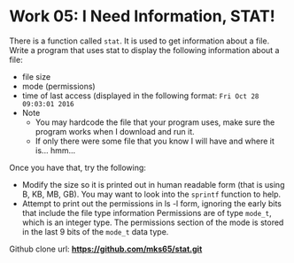 # Work 05: I Need Information, STAT!

There is a function called `stat`. It is used to get information about a file. Write a program that uses stat to display the following information about a file:
- file size
- mode (permissions)
- time of last access (displayed in the following format: `Fri Oct 28 09:03:01 2016`
- Note
    - You may hardcode the file that your program uses, make sure the program works when I download and run it.
    - If only there were some file that you know I will have and where it is... hmm...

Once you have that, try the following:
- Modify the size so it is printed out in human readable form (that is using B, KB, MB, GB).
You may want to look into the `sprintf` function to help.
- Attempt to print out the permissions in ls -l form, ignoring the early bits that include the file type information
Permissions are of type `mode_t`, which is an integer type.
The permissions section of the mode is stored in the last 9 bits of the `mode_t` data type.

Github clone url:
**https://github.com/mks65/stat.git**
